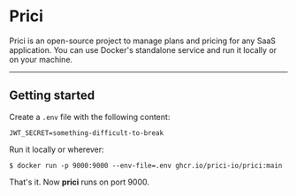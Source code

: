 # Prici

Prici is an open-source project to manage plans and pricing for any SaaS application.
You can use Docker's standalone service and run it locally or on your machine.

-------
## Getting started

Create a `.env` file with the following content:
```dotenv
JWT_SECRET=something-difficult-to-break
```

Run it locally or wherever:
```shell
$ docker run -p 9000:9000 --env-file=.env ghcr.io/prici-io/prici:main
```

That's it. Now **prici** runs on port 9000.
